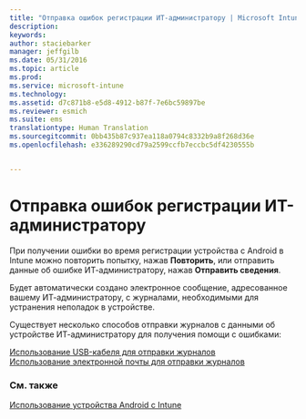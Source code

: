 ```yaml
---
title: "Отправка ошибок регистрации ИТ-администратору | Microsoft Intune"
description: 
keywords: 
author: staciebarker
manager: jeffgilb
ms.date: 05/31/2016
ms.topic: article
ms.prod: 
ms.service: microsoft-intune
ms.technology: 
ms.assetid: d7c871b8-e5d8-4912-b87f-7e6bc59897be
ms.reviewer: esmich
ms.suite: ems
translationtype: Human Translation
ms.sourcegitcommit: 0bb435b87c937ea118a0794c8332b9a8f268d36e
ms.openlocfilehash: e336289290cd79a2599ccfb7eccbc5df4230555b


---
```



# Отправка ошибок регистрации ИТ-администратору

При получении ошибки во время регистрации устройства с Android в Intune можно повторить попытку, нажав **Повторить**, или отправить данные об ошибке ИТ-администратору, нажав **Отправить сведения**. 

Будет автоматически создано электронное сообщение, адресованное вашему ИТ-администратору, с журналами, необходимыми для устранения неполадок в устройстве.

Существует несколько способов отправки журналов с данными об устройстве ИТ-администратору для получения помощи с ошибками:

[Использование USB-кабеля для отправки журналов](send-diagnostic-data-logs-to-your-it-administrator-using-a-usb-cable-android.md)</br>
[Использование электронной почты для отправки журналов](send-diagnostic-data-logs-to-your-it-administrator-using-email-android.md)

### См. также
[Использование устройства Android с Intune](using-your-android-device-with-intune.md)


<!--HONumber=Jun16_HO4-->


